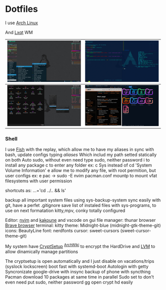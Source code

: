 # Dotfiles

I use [Arch Linux](https://wiki.archlinux.org/title/Main_page)


And [Lxqt](https://lxqt-project.org/) WM

![](.system/demo/1.png)        |  ![](.system/demo/2.png) 
:-----------------------------:|:-------------------------:
![](.system/demo/3.png)        |  ![](.system/demo/4.png)      

### Shell
I use [Fish](https://fishshell.com/) with the replay, which allow me to have my aliases in sync with bash, update configs typing *aliases*
Which includ my path setted statically on both
Auto sudo, without even need type sudo, neither password
i <package> to install any package
c <part of folder name> to enter any folder
ex: c Sys instead of cd 'System Volume Information'
e <part of file name> allow me to modify any file, with root permition, but user configs
ex: e pac -> sudo -E nvim pacman.conf
mountp to mount vfat filesystems with user permission

shortcuts as:
...='cd ../.. && ls'

backup all important system files using sys-backup-system
sync easily with git, have a perfet .gitignore
save list of instaled files with sys-programs, to use on next formatation
kitty,mpv, conky totally configured 

Editor: [nvim](https://neovim.io/) and [kakoune](https://kakoune.org/) and vscode on gui
file manager: thunar
browser [Brave browser](https://brave.com/)
terminal: kitty
theme: Midnight-blue (midnight-gtk-theme-git)
icons: BeautyLine
font: nerdfonts
cursor: sweet-cursors (sweet-cursor-theme-git)

My system have 
[CryptSetup](https://gitlab.com/cryptsetup/cryptsetup)
<sup>[ArchWiki](https://wiki.archlinux.org/title/LVM)</sup>
to encrypt the HardDrive
and [LVM](https://wiki.archlinux.org/title/LVM)
to allow dinamically manage partitions

The cryptsetup is open automatically and I just disable on vacations/trips (syslock lockscreen)
boot fast with systemd-boot
Autologin with getty
Syncronizate google-drive with insync
backup of phone with syncthing
Pacman download 10 packages at same time in parallel
Sudo set to don't even need put sudo, neither password
gg open crypt hd easily





